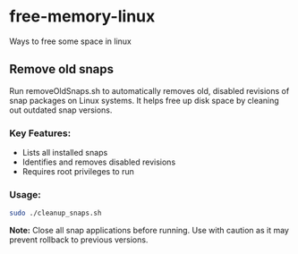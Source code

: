 # free-memory-linux
Ways to free some space in linux

## Remove old snaps
Run removeOldSnaps.sh to automatically removes old, disabled revisions of snap packages on Linux systems. It helps free up disk space by cleaning out outdated snap versions.

### Key Features:
- Lists all installed snaps
- Identifies and removes disabled revisions
- Requires root privileges to run

### Usage:
```bash
sudo ./cleanup_snaps.sh
```

**Note:** Close all snap applications before running. Use with caution as it may prevent rollback to previous versions.
